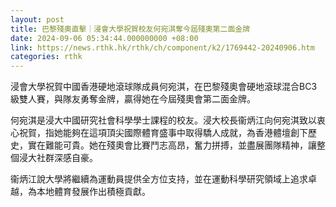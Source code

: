 ```yaml
---
layout: post
title: 巴黎殘奧直擊｜浸會大學祝賀校友何宛淇奪今屆殘奧第二面金牌
date: 2024-09-06 05:34:44.000000000 +08:00
link: https://news.rthk.hk/rthk/ch/component/k2/1769442-20240906.htm
categories: rthk
---
```


浸會大學祝賀中國香港硬地滾球隊成員何宛淇，在巴黎殘奧會硬地滾球混合BC3級雙人賽，與隊友勇奪金牌，贏得她在今屆殘奧會第二面金牌。

何宛淇是浸大中國研究社會科學學士課程的校友。浸大校長衞炳江向何宛淇致以衷心祝賀，指她能夠在這項頂尖國際體育盛事中取得驕人成就，為香港體壇創下歷史，實在難能可貴。她在殘奧會比賽鬥志高昂，奮力拼搏，並盡展團隊精神，讓整個浸大社群深感自豪。

衞炳江說大學將繼續為運動員提供全方位支持，並在運動科學研究領域上追求卓越，為本地體育發展作出積極貢獻。
